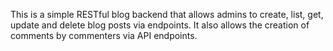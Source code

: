 This is a simple RESTful blog backend that allows admins to create, list, get, update and delete blog posts via endpoints.
It also allows the creation of comments by commenters via API endpoints.

